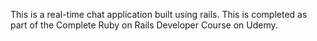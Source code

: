 This is a real-time chat application built using rails. This is completed as part of the Complete Ruby on Rails Developer Course on Udemy.
